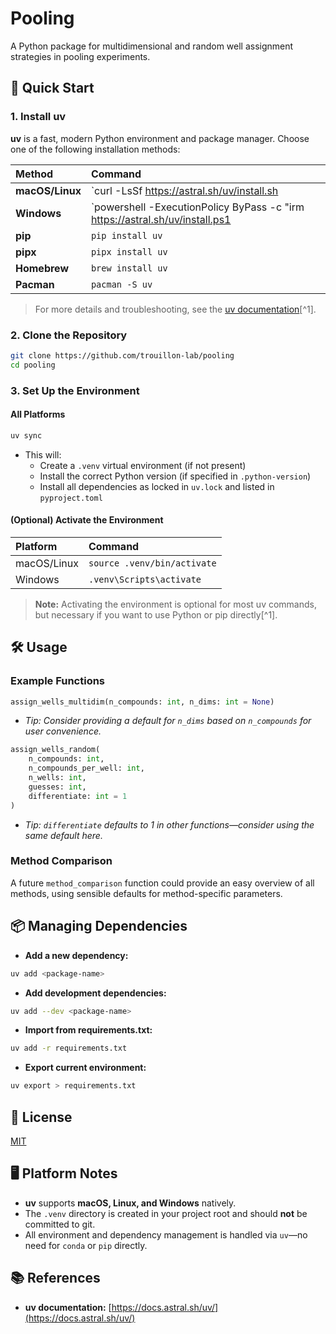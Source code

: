 # Pooling

A Python package for multidimensional and random well assignment strategies in pooling experiments.

## 🚀 Quick Start

### 1. **Install uv**

**uv** is a fast, modern Python environment and package manager.
Choose one of the following installation methods:


| Method | Command |
| :-- | :-- |
| **macOS/Linux** | `curl -LsSf https://astral.sh/uv/install.sh | sh` |
| **Windows** | `powershell -ExecutionPolicy ByPass -c "irm https://astral.sh/uv/install.ps1 | iex"` |
| **pip** | `pip install uv` |
| **pipx** | `pipx install uv` |
| **Homebrew** | `brew install uv` |
| **Pacman** | `pacman -S uv` |

> For more details and troubleshooting, see the [uv documentation](https://docs.astral.sh/uv/)[^1].

### 2. **Clone the Repository**

```bash
git clone https://github.com/trouillon-lab/pooling
cd pooling
```


### 3. **Set Up the Environment**

#### **All Platforms**

```bash
uv sync
```

- This will:
    - Create a `.venv` virtual environment (if not present)
    - Install the correct Python version (if specified in `.python-version`)
    - Install all dependencies as locked in `uv.lock` and listed in `pyproject.toml`


#### **(Optional) Activate the Environment**

| Platform | Command |
| :-- | :-- |
| macOS/Linux | `source .venv/bin/activate` |
| Windows | `.venv\Scripts\activate` |

> **Note:** Activating the environment is optional for most uv commands, but necessary if you want to use Python or pip directly[^1].

## 🛠️ Usage

### Example Functions

```python
assign_wells_multidim(n_compounds: int, n_dims: int = None)
```

- *Tip: Consider providing a default for `n_dims` based on `n_compounds` for user convenience.*

```python
assign_wells_random(
    n_compounds: int,
    n_compounds_per_well: int,
    n_wells: int,
    guesses: int,
    differentiate: int = 1
)
```

- *Tip: `differentiate` defaults to 1 in other functions—consider using the same default here.*


### Method Comparison

A future `method_comparison` function could provide an easy overview of all methods, using sensible defaults for method-specific parameters.

## 📦 Managing Dependencies

- **Add a new dependency:**

```bash
uv add <package-name>
```

- **Add development dependencies:**

```bash
uv add --dev <package-name>
```

- **Import from requirements.txt:**

```bash
uv add -r requirements.txt
```

- **Export current environment:**

```bash
uv export > requirements.txt
```


## 📝 License

[MIT](https://choosealicense.com/licenses/mit/)

## 🖥️ Platform Notes

- **uv** supports **macOS, Linux, and Windows** natively.
- The `.venv` directory is created in your project root and should **not** be committed to git.
- All environment and dependency management is handled via `uv`—no need for `conda` or `pip` directly.


## 📚 References

- **uv documentation:** [https://docs.astral.sh/uv/](https://docs.astral.sh/uv/)
